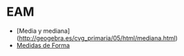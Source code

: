 # EAM
- [Media y mediana] (http://geogebra.es/cvg_primaria/05/html/mediana.html)
- [Medidas de Forma](https://pablopenalver.com/medidas-de-forma/)
